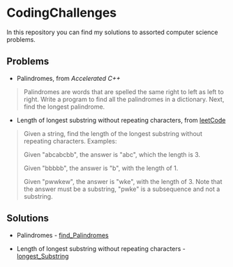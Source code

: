 # CodingChallenges

In this repository you can find my solutions to assorted computer science problems.

## Problems

* Palindromes, from _Accelerated C++_
>Palindromes are words that are spelled the same right to left as left to right. Write a program to find all the palindromes in a dictionary. Next, find the longest palindrome.



* Length of longest substring without repeating characters, from [leetCode](https://leetcode.com/problems/longest-substring-without-repeating-characters/description/)
>Given a string, find the length of the longest substring without repeating characters.
Examples:
>
>Given "abcabcbb", the answer is "abc", which the length is 3.
>
>Given "bbbbb", the answer is "b", with the length of 1.
>
>Given "pwwkew", the answer is "wke", with the length of 3. Note that the answer must be a substring, "pwke" is a subsequence and not a substring.

## Solutions

* Palindromes - [find_Palindromes](https://github.com/mi-prata/CodingChallenges/blob/5170debbe7a9f9fd6d897b1d4b3218d29a437a2a/CodingChallenges/CodingChallenges/auxiliarStringFunctions.cpp#L11)

* Length of longest substring without repeating characters - [longest_Substring](https://github.com/mi-prata/CodingChallenges/blob/5170debbe7a9f9fd6d897b1d4b3218d29a437a2a/CodingChallenges/CodingChallenges/auxiliarStringFunctions.cpp#L39)
